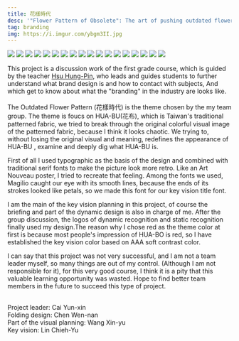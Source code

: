 ```yaml
---
title: 花樣時代
desc: '"Flower Pattern of Obsolete": The art of pushing outdated flower patterns to the pinnacle of fashion.'
tag: branding
img: https://i.imgur.com/ybgm3II.jpg
---
```


![](https://i.imgur.com/iQxIlrq.jpg)
![](https://i.imgur.com/ld3XvW8.jpg)
![](https://i.imgur.com/gi4OuKE.jpg)
![](https://i.imgur.com/31BTF9o.jpg)
![](https://i.imgur.com/6BNvdum.jpg)
![](https://i.imgur.com/TdXsR9w.jpg)
![](https://i.imgur.com/TCxxUNU.jpg)
![](https://i.imgur.com/AhkkCtP.jpg)
![](https://i.imgur.com/Nl852LO.jpg)
![](https://i.imgur.com/VZnaeRv.jpg)
![](https://i.imgur.com/f4EBGRg.jpg)
![](https://i.imgur.com/nQWq2JB.jpg)
![](https://i.imgur.com/zdQQ5Ie.jpg)
![](https://i.imgur.com/VjrTfcb.jpg)
![](https://i.imgur.com/8eZ640K.jpg)
![](https://i.imgur.com/4IwCz7I.jpg)
![](https://i.imgur.com/xcYvluM.jpg)
![](https://i.imgur.com/dE2n2TE.jpg)

This project is a discussion work of the first grade course, which is guided by the teacher [Hsu Hung-Pin](https://www.instagram.com/hsuhungpin/), who leads and guides students to further understand what brand design is and how to contact with subjects, And which get to know about what the "branding" in the industry are looks like.
<br><br>
The Outdated Flower Pattern (花樣時代) is the theme chosen by the my team group. The theme is foucs on HUA-BU(花布), which is Taiwan's traditional patterned fabric, we tried to break through the original colorful visual image of the patterned fabric, because I think it looks chaotic. We trying to, without losing the original visual and meaning, redefines the appearance of HUA-BU , examine and deeply dig what HUA-BU is.

First of all I used typographic as the basis of the design and combined with traditional serif fonts to make the picture look more retro. Like an Art Nouveau poster, I tried to recreate that feeling. Among the fonts we used, Magilio caught our eye with its smooth lines, because the ends of its strokes looked like petals, so we made this font for our key vision title font.

I am the main of the key vision planning in this project, of course the briefing and part of the dynamic design is also in charge of me. After the group discussion, the logos of dynamic recognition and static recognition finally used my design.The reason why I chose red as the theme color at first is because most people's impression of HUA-BO is red, so I have established the key vision color based on AAA soft contrast color.

I can say that this project was not very successful, and I am not a team leader myself, so many things are out of my control. (Although I am not responsible for it), for this very good course, I think it is a pity that this valuable learning opportunity was wasted. Hope to find better team members in the future to succeed this type of project.

\
Project leader: Cai Yun-xin\
Folding design: Chen Wen-nan\
Part of the visual planning: Wang Xin-yu\
Key vision: Lin Chieh-Yu
